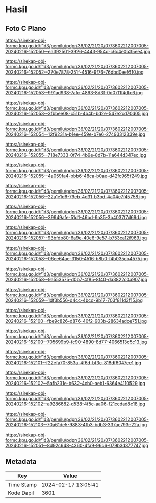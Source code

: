 # Hasil

## Foto C Plano

https://sirekap-obj-formc.kpu.go.id/f1d3/pemilu/pdpr/36/02/21/20/07/3602212007005-20240216-152050--ea392501-3926-4443-954d-c6c4e0b35ee4.jpg

https://sirekap-obj-formc.kpu.go.id/f1d3/pemilu/pdpr/36/02/21/20/07/3602212007005-20240216-152052--270e7878-251f-4516-9f76-76dbd0eef610.jpg

https://sirekap-obj-formc.kpu.go.id/f1d3/pemilu/pdpr/36/02/21/20/07/3602212007005-20240216-152053--991ad938-7afc-4863-8d3f-0d07f1f4dfc6.jpg

https://sirekap-obj-formc.kpu.go.id/f1d3/pemilu/pdpr/36/02/21/20/07/3602212007005-20240216-152053--3fbbee08-c51b-4b4b-bd2e-547e2cd70d05.jpg

https://sirekap-obj-formc.kpu.go.id/f1d3/pemilu/pdpr/36/02/21/20/07/3602212007005-20240216-152054--12f9231a-b1ee-459e-b7e6-27493312339e.jpg

https://sirekap-obj-formc.kpu.go.id/f1d3/pemilu/pdpr/36/02/21/20/07/3602212007005-20240216-152055--718e7333-0f74-4b9e-8d7b-11a644d347ec.jpg

https://sirekap-obj-formc.kpu.go.id/f1d3/pemilu/pdpr/36/02/21/20/07/3602212007005-20240216-152055--4a059fa4-bbb6-48ca-b0ae-d42fc965f249.jpg

https://sirekap-obj-formc.kpu.go.id/f1d3/pemilu/pdpr/36/02/21/20/07/3602212007005-20240216-152056--22a1e1d6-79eb-4d31-b3bd-4a04e7f45758.jpg

https://sirekap-obj-formc.kpu.go.id/f1d3/pemilu/pdpr/36/02/21/20/07/3602212007005-20240216-152056--39949afe-51d1-46bd-9a35-3b4037f7d69d.jpg

https://sirekap-obj-formc.kpu.go.id/f1d3/pemilu/pdpr/36/02/21/20/07/3602212007005-20240216-152057--93bfdb80-6a9e-40e6-9e57-b753ca12f969.jpg

https://sirekap-obj-formc.kpu.go.id/f1d3/pemilu/pdpr/36/02/21/20/07/3602212007005-20240216-152058--06ee64ae-3150-4516-b8b0-f4b035cb4575.jpg

https://sirekap-obj-formc.kpu.go.id/f1d3/pemilu/pdpr/36/02/21/20/07/3602212007005-20240216-152058--9a553575-d0b7-4f85-8f40-da3822c0a907.jpg

https://sirekap-obj-formc.kpu.go.id/f1d3/pemilu/pdpr/36/02/21/20/07/3602212007005-20240216-152059--1df3b556-d4cc-4bcd-9b17-703f811d3f15.jpg

https://sirekap-obj-formc.kpu.go.id/f1d3/pemilu/pdpr/36/02/21/20/07/3602212007005-20240216-152100--fbe9c826-d876-40f2-903b-28634adce751.jpg

https://sirekap-obj-formc.kpu.go.id/f1d3/pemilu/pdpr/36/02/21/20/07/3602212007005-20240216-152100--705699b9-fc90-4890-8d77-4066513c5c13.jpg

https://sirekap-obj-formc.kpu.go.id/f1d3/pemilu/pdpr/36/02/21/20/07/3602212007005-20240216-152101--f22efa70-853a-4f6d-bf3c-818df6047ee1.jpg

https://sirekap-obj-formc.kpu.go.id/f1d3/pemilu/pdpr/36/02/21/20/07/3602212007005-20240216-152102--5afb231e-b632-4cb0-aeb1-6364e4110529.jpg

https://sirekap-obj-formc.kpu.go.id/f1d3/pemilu/pdpr/36/02/21/20/07/3602212007005-20240216-152102--a9286682-d538-4f5c-aa06-f21ccdad8c18.jpg

https://sirekap-obj-formc.kpu.go.id/f1d3/pemilu/pdpr/36/02/21/20/07/3602212007005-20240216-152103--70a61de5-9883-4fb3-bdb3-337ac793e22a.jpg

https://sirekap-obj-formc.kpu.go.id/f1d3/pemilu/pdpr/36/02/21/20/07/3602212007005-20240216-152051--8d92c648-4360-4fa9-96c6-079b3d377747.jpg


## Metadata

| Key        | Value               |
| ---------- | ------------------- |
| Time Stamp | 2024-02-17 13:05:41 |
| Kode Dapil | 3601                |



